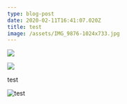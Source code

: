 ```yaml
---
type: blog-post
date: 2020-02-11T16:41:07.020Z
title: test
image: /assets/IMG_9876-1024x733.jpg
---
```

![](/assets/vladimir-sainte-just-like-jaelah.jpg)

![](/assets/vladimir-sainte-iowa-presentation-3.jpg)

test

![test](/assets/vladimir-sainte-iowa-presentation-2.jpg "test title")
